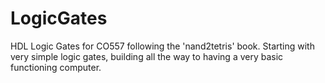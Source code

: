 # LogicGates
HDL Logic Gates for CO557 following the 'nand2tetris' book.
Starting with very simple logic gates, building all the way to having a very basic functioning computer.
